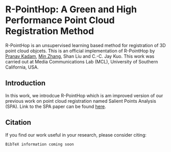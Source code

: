 # R-PointHop: A Green and High Performance Point Cloud Registration Method

R-PointHop is an unsupervised learning based method for registration of 3D point cloud objcets. This is an official implementation of R-PointHop by [Pranav Kadam](https://github.com/pranavkdm), [Min Zhang](https://github.com/minzhang-1), Shan Liu and C.-C. Jay Kuo. This work was carried out at Media Communications Lab (MCL), University of Southern California, USA.

## Introduction

In this work, we introdcue R-PointHop which is am improved version of our previous work on point cloud registration named Salient Points Analysis (SPA). Link to the SPA paper can be found [here](https://ieeexplore.ieee.org/document/9301874). 

## Citation

If you find our work useful in your research, please consider citing:

```
BibTeX information coming soon
```

